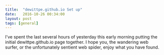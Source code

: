 ```yaml
---
title:  "dewittpe.github.io Set up"
date:   2016-10-26 00:34:00
layout: post
tags: [general]
---
```


I've spent the last several hours of yesterday this early morning putting the
initial dewittpe.github.io page together.  I hope you, the wandering web surfer,
or the unfortunately sentient web spider, enjoy what you have found.
